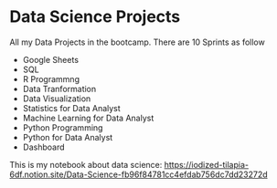 # Data Science Projects

All my Data Projects in the bootcamp. There are 10 Sprints as follow

- Google Sheets
- SQL
- R Programmng
- Data Tranformation
- Data Visualization
- Statistics for Data Analyst
- Machine Learning for Data Analyst
- Python Programming
- Python for Data Analyst
- Dashboard

This is my notebook about data science: https://iodized-tilapia-6df.notion.site/Data-Science-fb96f84781cc4efdab756dc7dd23272d
